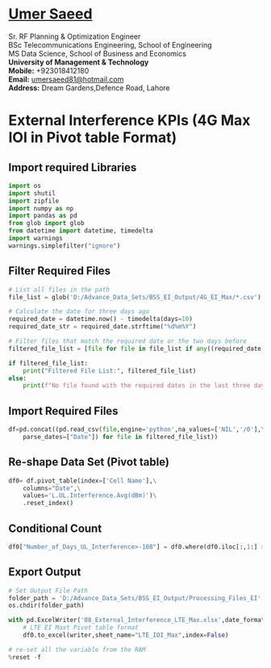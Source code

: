 #  [Umer Saeed](https://www.linkedin.com/in/engumersaeed/)
Sr. RF Planning & Optimization Engineer<br>
BSc Telecommunications Engineering, School of Engineering<br>
MS Data Science, School of Business and Economics<br>
**University of Management & Technology**<br>
**Mobile:**     +923018412180<br>
**Email:**  umersaeed81@hotmail.com<br>
**Address:** Dream Gardens,Defence Road, Lahore<br>

# External Interference KPIs (4G Max IOI in Pivot table Format)

## Import required Libraries


```python
import os
import shutil
import zipfile
import numpy as np
import pandas as pd
from glob import glob
from datetime import datetime, timedelta
import warnings
warnings.simplefilter("ignore")
```

## Filter Required Files


```python
# List all files in the path
file_list = glob('D:/Advance_Data_Sets/BSS_EI_Output/4G_EI_Max/*.csv')

# Calculate the date for three days ago
required_date = datetime.now() - timedelta(days=10)
required_date_str = required_date.strftime("%d%m%Y")

# Filter files that match the required date or the two days before
filtered_file_list = [file for file in file_list if any((required_date + timedelta(days=i)).strftime("%d%m%Y") in file for i in range(10))]

if filtered_file_list:
    print("Filtered File List:", filtered_file_list)
else:
    print(f"No file found with the required dates in the last three days.")
```

## Import Required Files


```python
df=pd.concat((pd.read_csv(file,engine='python',na_values=['NIL','/0'],\
    parse_dates=["Date"]) for file in filtered_file_list))
```

## Re-shape Data Set (Pivot table)


```python
df0= df.pivot_table(index=['Cell Name'],\
    columns="Date",\
    values='L.UL.Interference.Avg(dBm)')\
    .reset_index()
```

## Conditional Count


```python
df0["Number_of_Days_UL_Interference>-108"] = df0.where(df0.iloc[:,1:] >= -108).count(axis=1)
```

## Export Output


```python
# Set Output File Path
folder_path = 'D:/Advance_Data_Sets/BSS_EI_Output/Processing_Files_EI'
os.chdir(folder_path)

with pd.ExcelWriter('08_External_Interference_LTE_Max.xlsx',date_format = 'dd-mm-yyyy',datetime_format='dd-mm-yyyy') as writer:
    # LTE EI Maxt Pivot table format
    df0.to_excel(writer,sheet_name="LTE_IOI_Max",index=False)
```


```python
# re-set all the variable from the RAM
%reset -f
```
